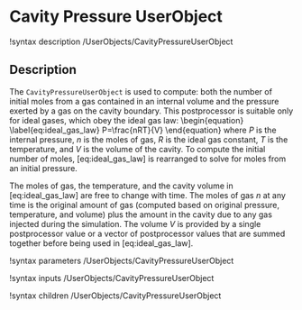 # Cavity Pressure UserObject

!syntax description /UserObjects/CavityPressureUserObject

## Description

The `CavityPressureUserObject` is used to compute: both the number of initial moles from a gas
contained in an internal volume and the pressure exerted by a gas on the cavity boundary.  This
postprocessor is suitable only for ideal gases, which obey the ideal gas law:
\begin{equation}
  \label{eq:ideal_gas_law}
  P=\frac{nRT}{V}
\end{equation}
where $P$ is the internal pressure, $n$ is the moles of gas, $R$ is the ideal gas constant, $T$ is
the temperature, and $V$ is the volume of the cavity.  To compute the initial number of moles,
[eq:ideal_gas_law] is rearranged to solve for moles from an initial pressure.

The moles of gas, the temperature, and the cavity volume in [eq:ideal_gas_law] are free to
change with time.  The moles of gas $n$ at any time is the original amount of gas (computed based on
original pressure, temperature, and volume) plus the amount in the cavity due to any gas injected
during the simulation.  The volume $V$ is provided by a single postprocessor value or a vector of
postprocessor values that are summed together before being used in [eq:ideal_gas_law].

!syntax parameters /UserObjects/CavityPressureUserObject

!syntax inputs /UserObjects/CavityPressureUserObject

!syntax children /UserObjects/CavityPressureUserObject
